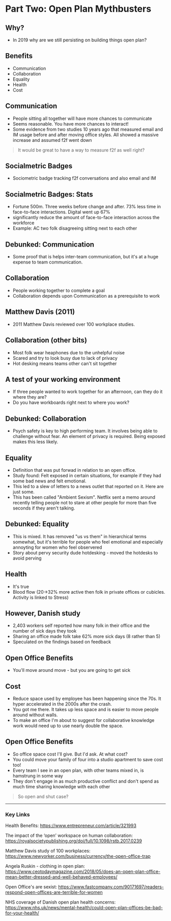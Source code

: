 # Part Two: Open Plan Mythbusters

## Why?

* In 2019 why are we still persisting on building things open plan?

## Benefits

* Communication
* Collaboration
* Equality
* Health
* Cost

## Communication

 * People sitting all together will have more chances to communicate
 * Seems reasonable. You have more chances to interact!
 * Some evidence from two studies 10 years ago that measured email and IM usage before and after moving office styles. All showed a massive increase and assumed f2f went down

 > It would be great to have a way to measure f2f as well right?

## Socialmetric Badges

 * Sociometric badge tracking f2f conversations and also email and IM

## Socialmetric Badges: Stats
 
 * Fortune 500m. Three weeks before change and after. 73% less time in face-to-face interactions. Digital went up 67%
 * significantly reduce the amount of face-to-face interaction across the workforce
 * Example: AC two folk disagreeing sitting next to each other

## Debunked: Communication

* Some proof that is helps inter-team communication, but it's at a huge expense to team communication.

## Collaboration

* People working together to complete a goal
* Collaboration depends upon Communication as a prerequisite to work

## Matthew Davis (2011)

* 2011 Matthew Davis reviewed over 100 workplace studies.

## Collaboration (other bits)

* Most folk wear heaphones due to the unhelpful noise
* Scared and try to look busy due to lack of privacy
* Hot desking means teams other can't sit together

## A test of your working environment

* If three people wanted to work together for an afternoon, can they do it where they are?
* Do you have workboards right next to where you work?

## Debunked: Collaboration

* Psych safety is key to high performing team. It involves being able to challenge without fear. An element of privacy is required. Being exposed makes this less likely.

## Equality

* Definition that was put forwad in relation to an open office.
* Study found: Felt exposed in certain situations, for example if they had some bad news and felt emotional.
* This led to a slew of letters to a news outlet that reported on it. Here are just some.
* This has been called "Ambient Sexism". Netflix sent a memo around recently telling people not to stare at other people for more than five seconds if they aren't talking.

## Debunked: Equality

* This is mixed. It has removed "us vs them" in hierarchical terms somewhat, but it's terrible for people who feel emotional and especially annoyting for women who feel observered
* Story about pervy security dude hotdesking - moved the hotdesks to avoid perving

## Health

* It's true
* Blood flow (20->32% more active then folk in private offices or cubicles. Activity is linked to Stress)

## However, Danish study

* 2,403 workers self reported how many folk in their office and the number of sick days they took
* Sharing an office made folk take 62% more sick days (8 rather than 5)
* Speculated on the findings based on feedback

## Open Office Benefits

* You'll move around move - but you are going to get sick

## Cost

* Reduce space used by employee has been happening since the 70s. It hyper accelerated in the 2000s after the crash.
* You got me there. It takes up less space and is easier to move people around without walls.
* To make an office I'm about to suggest for collaborative knowledge work would need up to use nearly double the space.

## Open Office Benefits

* So office space cost I'll give. But I'd ask. At what cost?
* You could move your family of four into a studio apartment to save cost too!
* Every team I see in an open plan, with other teams mixed in, is hamstrung in some way
* They don't engage in as much productive conflict and don't spend as much time sharing knowledge with each other

> So open and shut case?

---------------------------------

### Key Links

Health Benefits: https://www.entrepreneur.com/article/321993

The impact of the ‘open’ workspace on human collaboration:
https://royalsocietypublishing.org/doi/full/10.1098/rstb.2017.0239

Matthew Davis study of 100 workplaces: https://www.newyorker.com/business/currency/the-open-office-trap

Angela Ruskin - clothing in open plan: https://www.ceotodaymagazine.com/2018/05/does-an-open-plan-office-mean-better-dressed-and-well-behaved-employees/

Open Office's are sexist: https://www.fastcompany.com/90171697/readers-respond-open-offices-are-terrible-for-women

NHS coverage of Danish open plan health concerns: https://www.nhs.uk/news/mental-health/could-open-plan-offices-be-bad-for-your-health/